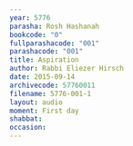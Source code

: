 ```yaml
---
year: 5776
parasha: Rosh Hashanah
bookcode: "0"
fullparashacode: "001"
parashacode: "001"
title: Aspiration
author: Rabbi Eliezer Hirsch
date: 2015-09-14
archivecode: 57760011
filename: 5776-001-1
layout: audio
moment: First day
shabbat: 
occasion: 
---
```


